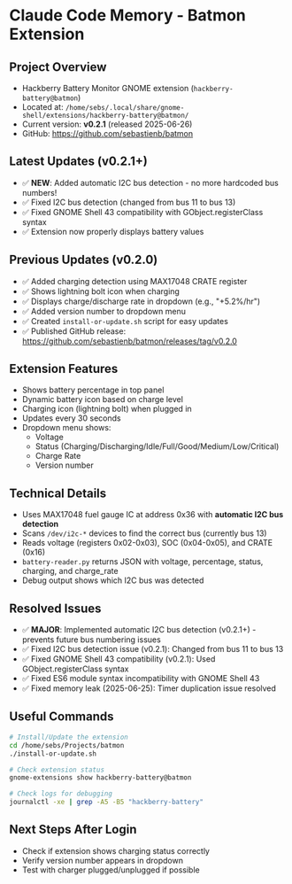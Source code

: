 # Claude Code Memory - Batmon Extension

## Project Overview
- Hackberry Battery Monitor GNOME extension (`hackberry-battery@batmon`)
- Located at: `/home/sebs/.local/share/gnome-shell/extensions/hackberry-battery@batmon/`
- Current version: **v0.2.1** (released 2025-06-26)
- GitHub: https://github.com/sebastienb/batmon

## Latest Updates (v0.2.1+)
- ✅ **NEW**: Added automatic I2C bus detection - no more hardcoded bus numbers!
- ✅ Fixed I2C bus detection (changed from bus 11 to bus 13)
- ✅ Fixed GNOME Shell 43 compatibility with GObject.registerClass syntax
- ✅ Extension now properly displays battery values

## Previous Updates (v0.2.0)
- ✅ Added charging detection using MAX17048 CRATE register
- ✅ Shows lightning bolt icon when charging
- ✅ Displays charge/discharge rate in dropdown (e.g., "+5.2%/hr")
- ✅ Added version number to dropdown menu
- ✅ Created `install-or-update.sh` script for easy updates
- ✅ Published GitHub release: https://github.com/sebastienb/batmon/releases/tag/v0.2.0

## Extension Features
- Shows battery percentage in top panel
- Dynamic battery icon based on charge level
- Charging icon (lightning bolt) when plugged in
- Updates every 30 seconds
- Dropdown menu shows:
  - Voltage
  - Status (Charging/Discharging/Idle/Full/Good/Medium/Low/Critical)
  - Charge Rate
  - Version number

## Technical Details
- Uses MAX17048 fuel gauge IC at address 0x36 with **automatic I2C bus detection**
- Scans `/dev/i2c-*` devices to find the correct bus (currently bus 13)
- Reads voltage (registers 0x02-0x03), SOC (0x04-0x05), and CRATE (0x16)
- `battery-reader.py` returns JSON with voltage, percentage, status, charging, and charge_rate
- Debug output shows which I2C bus was detected

## Resolved Issues
- ✅ **MAJOR**: Implemented automatic I2C bus detection (v0.2.1+) - prevents future bus numbering issues
- ✅ Fixed I2C bus detection issue (v0.2.1): Changed from bus 11 to bus 13
- ✅ Fixed GNOME Shell 43 compatibility (v0.2.1): Used GObject.registerClass syntax
- ✅ Fixed ES6 module syntax incompatibility with GNOME Shell 43
- ✅ Fixed memory leak (2025-06-25): Timer duplication issue resolved

## Useful Commands
```bash
# Install/Update the extension
cd /home/sebs/Projects/batmon
./install-or-update.sh

# Check extension status
gnome-extensions show hackberry-battery@batmon

# Check logs for debugging
journalctl -xe | grep -A5 -B5 "hackberry-battery"
```

## Next Steps After Login
- Check if extension shows charging status correctly
- Verify version number appears in dropdown
- Test with charger plugged/unplugged if possible